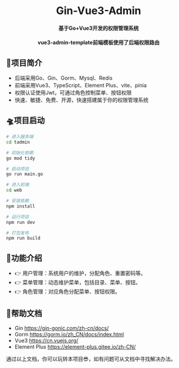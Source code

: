 <div align=center>
    <h1>Gin-Vue3-Admin</h1>
    <h4>基于Go+Vue3开发的权限管理系统</h4>
    <h4>vue3-admin-template前端模板使用了后端权限路由</h4>
</div>



##  👻项目简介
- 后端采用Go、Gin、Gorm、Mysql、Redis
- 前端采用Vue3、TypeScript、Element Plus、vite、pinia
- 权限认证使用Jwt，可通过角色控制菜单、按钮权限
- 快速、敏捷、免费、开源，快速搭建属于你的权限管理系统

##  🛸项目启动
```bash
# 进入服务端
cd tadmin

# 初始化依赖
go mod tidy

# 启动项目
go run main.go
```
```bash
# 进入前端
cd web

# 安装依赖
npm install

# 运行项目
npm run dev

# 打包发布
npm run build
```


##  🎨功能介绍

- 👉  用户管理：系统用户的维护，分配角色、重置密码等。
- 👉  菜单管理：动态维护菜单，包括目录、菜单、按钮。
- 👉  角色管理：对应角色分配菜单、按钮权限。


## 📖帮助文档

* Gin https://gin-gonic.com/zh-cn/docs/
* Gorm https://gorm.io/zh_CN/docs/index.html
* Vue3 https://cn.vuejs.org/
* Element Plus https://element-plus.gitee.io/zh-CN/

通过以上文档，你可以玩转本项目😎，如有问题可从文档中寻找解决办法。




